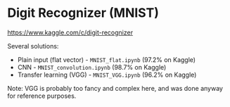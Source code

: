 # Digit Recognizer (MNIST)

https://www.kaggle.com/c/digit-recognizer  

Several solutions:

* Plain input (flat vector) - `MNIST_flat.ipynb` (97.2% on Kaggle)
* CNN - `MNIST_convolution.ipynb` (98.7% on Kaggle)
* Transfer learning (VGG) - `MNIST_VGG.ipynb` (96.2% on Kaggle)  

Note: VGG is probably too fancy and complex here, and was done anyway for reference purposes.
